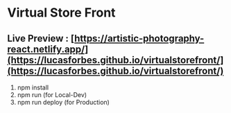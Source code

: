 
# Virtual Store Front

## Live Preview : [https://artistic-photography-react.netlify.app/](https://lucasforbes.github.io/virtualstorefront/](https://lucasforbes.github.io/virtualstorefront/)

1. npm install
2. npm run (for Local-Dev)
3. npm run deploy (for Production)
